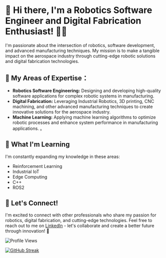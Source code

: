 # 👋 Hi there, I'm a Robotics Software Engineer and Digital Fabrication Enthusiast! 👨‍💻

I'm passionate about the intersection of robotics, software development, and advanced manufacturing techniques. My mission is to make a tangible impact on the aerospace industry through cutting-edge robotic solutions and digital fabrication technologies.  

## 🚀 My Areas of Expertise：
  
- **Robotics Software Engineering:** Designing and developing high-quality software applications for complex robotic systems in manufacturing.
- **Digital Fabrication:** Leveraging Industrial Robotics, 3D printing, CNC machining, and other advanced manufacturing techniques to create innovative solutions for the aerospace industry.
- **Machine Learning:** Applying machine learning algorithms to optimize robotic processes and enhance system performance in manufacturing applications.
   。  
## 🌱 What I'm Learning 
        
I'm constantly expanding my knowledge in these areas:

- Reinforcement Learning
- Industrial IoT 
- Edge Computing 
- C++   
- ROS2

## 🔗 Let's Connect!

I'm excited to connect with other professionals who share my passion for robotics, digital fabrication, and cutting-edge technologies. Feel free to reach out to me on [LinkedIn](https://www.linkedin.com/in/mengxi-he/) - let's collaborate and create a better future through innovation! 🚀

![Profile Views](https://komarev.com/ghpvc/?username=mengxihe)

[![GitHub Streak](https://streak-stats.demolab.com?user=mengxihe&theme=transparent&hide_border=true&border_radius=10&fire=EB5454&sideNums=898989&currStreakNum=EBEBEB&sideLabels=34E4EB&currStreakLabel=34E4EB&ring=EB5454)](https://git.io/streak-stats)
